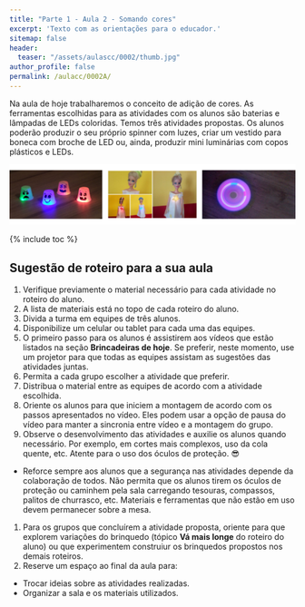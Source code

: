 ```yaml
---
title: "Parte 1 - Aula 2 - Somando cores"
excerpt: 'Texto com as orientações para o educador.'
sitemap: false
header: 
  teaser: "/assets/aulascc/0002/thumb.jpg" 
author_profile: false
permalink: /aulacc/0002A/
---
```


Na aula de hoje trabalharemos o conceito de adição de cores. As ferramentas escolhidas para as atividades com os alunos são baterias e lâmpadas de LEDs coloridas. 
Temos três atividades propostas. Os alunos poderão produzir o seu próprio spinner com luzes, criar um vestido para boneca com broche de LED ou, ainda, produzir mini luminárias com copos plásticos e LEDs.

![Exemplos dos projetos desta aula](/assets/aulascc/0002/thumb.jpg)

{% include toc %}

## Sugestão de roteiro para a sua aula
1. Verifique previamente o material necessário para cada atividade no roteiro do aluno.
1. A lista de materiais está no topo de cada roteiro do aluno.
1. Divida a turma em equipes de três alunos.
1. Disponibilize um celular ou tablet para cada uma das equipes.
1. O primeiro passo para os alunos é assistirem aos vídeos que estão listados na seção **Brincadeiras de hoje**. Se preferir, neste momento, use um projetor para que todas as equipes assistam as sugestões das atividades juntas.
1. Permita a cada grupo escolher a atividade que preferir.
1. Distribua o material entre as equipes de acordo com a atividade escolhida.
1. Oriente os alunos para que iniciem a montagem de acordo com os passos apresentados no vídeo. Eles podem usar a opção de pausa do vídeo para manter a sincronia entre vídeo e a montagem do grupo.
1. Observe o desenvolvimento das atividades e auxilie os alunos quando necessário. Por exemplo, em cortes mais complexos, uso da cola quente, etc. Atente para o uso dos óculos de proteção. :sunglasses:
  * Reforce sempre aos alunos que a segurança nas atividades depende da colaboração de todos. Não permita que os alunos tirem os óculos de proteção ou caminhem pela sala carregando tesouras, compassos, palitos de churrasco, etc. Materiais e ferramentas que não estão em uso devem permanecer sobre a mesa.
1. Para os grupos que concluírem a atividade proposta, oriente para que explorem variações do brinquedo (tópico **Vá mais longe** do roteiro do aluno) ou que experimentem construiur os brinquedos propostos nos demais roteiros.
1. Reserve um espaço ao final da aula para:
  * Trocar ideias sobre as atividades realizadas.
  * Organizar a sala e os materiais utilizados.
